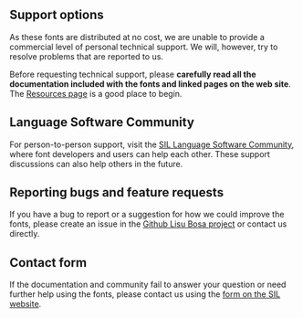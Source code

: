 
## Support options

As these fonts are distributed at no cost, we are unable to provide a commercial level of personal technical support. We will, however, try to resolve problems that are reported to us.

Before requesting technical support, please **carefully read all the documentation included with the fonts and linked pages on the web site**. The [Resources page](resources) is a good place to begin.

## Language Software Community

For person-to-person support, visit the [SIL Language Software Community](https://community.software.sil.org/c/silfonts), where font developers and users can help each other. These support discussions can also help others in the future.

## Reporting bugs and feature requests

If you have a bug to report or a suggestion for how we could improve the fonts, please create an issue in the [Github Lisu Bosa project](https://github.com/silnrsi/font-lisu-bosa/issues) or contact us directly.

## Contact form

If the documentation and community fail to answer your question or need further help using the fonts, please contact us using the [form on the SIL website](https://software.sil.org/fonts/support/).

